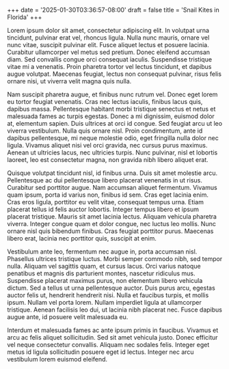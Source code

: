 +++
date = '2025-01-30T03:36:57-08:00'
draft = false
title = 'Snail Kites in Florida'
+++

Lorem ipsum dolor sit amet, consectetur adipiscing elit. In volutpat urna tincidunt, pulvinar erat vel, rhoncus ligula. Nulla nunc mauris, ornare vel nunc vitae, suscipit pulvinar elit. Fusce aliquet lectus et posuere lacinia. Curabitur ullamcorper vel metus sed pretium. Donec eleifend accumsan diam. Sed convallis congue orci consequat iaculis. Suspendisse tristique vitae mi a venenatis. Proin pharetra tortor vel lectus tincidunt, et dapibus augue volutpat. Maecenas feugiat, lectus non consequat pulvinar, risus felis ornare nisi, ut viverra velit magna quis nulla.

Nam suscipit pharetra augue, et finibus nunc rutrum vel. Donec eget lorem eu tortor feugiat venenatis. Cras nec lectus iaculis, finibus lacus quis, dapibus massa. Pellentesque habitant morbi tristique senectus et netus et malesuada fames ac turpis egestas. Donec a mi dignissim, euismod dolor at, elementum sapien. Duis ultrices at orci id congue. Sed feugiat arcu ut leo viverra vestibulum. Nulla quis ornare nisl. Proin condimentum, ante id dapibus pellentesque, mi neque molestie odio, eget fringilla nulla dolor nec ligula. Vivamus aliquet nisi vel orci gravida, nec cursus purus maximus. Aenean ut ultricies lacus, nec ultricies turpis. Nunc pulvinar, nisl et lobortis laoreet, leo est consectetur magna, non gravida nibh libero aliquet erat.

Quisque volutpat tincidunt nisl, id finibus urna. Duis sit amet molestie arcu. Pellentesque ac dui pellentesque libero placerat venenatis in ut risus. Curabitur sed porttitor augue. Nam accumsan aliquet fermentum. Vivamus quam ipsum, porta id varius non, finibus id sem. Cras eget lacinia enim. Cras eros ligula, porttitor eu velit vitae, consequat tempus urna. Etiam placerat tellus id felis auctor lobortis. Integer tempus libero et ipsum placerat tristique. Mauris sit amet lacinia lectus. Aliquam vehicula pharetra viverra. Integer congue quam et dolor congue, nec luctus leo mollis. Nunc ornare nisl quis bibendum finibus. Cras feugiat porttitor purus. Maecenas libero erat, lacinia nec porttitor quis, suscipit at enim.

Vestibulum ante leo, fermentum nec augue in, porta accumsan nisl. Phasellus ultrices tristique luctus. Morbi semper commodo nibh, sed tempor nulla. Aliquam vel sagittis quam, et cursus lacus. Orci varius natoque penatibus et magnis dis parturient montes, nascetur ridiculus mus. Suspendisse placerat maximus purus, non elementum libero vehicula dictum. Sed a tellus ut urna pellentesque auctor. Duis purus arcu, egestas auctor felis ut, hendrerit hendrerit nisi. Nulla et faucibus turpis, et mollis ipsum. Nullam vel porta lorem. Nullam imperdiet ligula at ullamcorper tristique. Aenean facilisis leo dui, ut lacinia nibh placerat nec. Fusce dapibus augue ante, id posuere velit malesuada eu.

Interdum et malesuada fames ac ante ipsum primis in faucibus. Vivamus et arcu ac felis aliquet sollicitudin. Sed sit amet vehicula justo. Donec efficitur vel neque consectetur convallis. Aliquam nec sodales felis. Integer eget metus id ligula sollicitudin posuere eget id lectus. Integer nec arcu vestibulum lorem euismod eleifend.